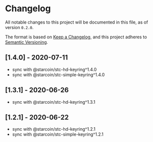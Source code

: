 # Changelog

All notable changes to this project will be documented in this file, as of version `0.2.0`.

The format is based on [Keep a Changelog](https://keepachangelog.com/en/1.0.0/),
and this project adheres to [Semantic Versioning](https://semver.org/spec/v2.0.0.html).

## [1.4.0] - 2020-07-11
- sync with @starcoin/stc-hd-keyring^1.4.0
- sync with @starcoin/stc-simple-keyring^1.4.0

## [1.3.1] - 2020-06-26
- sync with @starcoin/stc-hd-keyring^1.3.1

## [1.2.1] - 2020-06-22
- sync with @starcoin/stc-hd-keyring^1.2.1
- sync with @starcoin/stc-simple-keyring^1.2.1